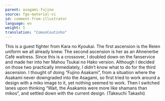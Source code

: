 ```yaml
---
parent: asagami-fujino
source: fgo-material-vi
id: comment-from-illustrator
language: en
weight: 5
translation: "ComunCoutinho"
---
```


This is a guest fighter from Kara no Kyoukai. The first ascension is the Reien uniform we all already knew. The second ascension is her as an Ahnenerbe Café waitress. Since this is a crossover, I doubled down on the fanservice and made her into her Mahou Tsukai no Hako version. Although I decided on those two practically immediately, I didn’t know what to do for the third ascension. I thought of doing “Fujino Asakami”, from a situation where the Asakami never downgraded into the Asagami, so first tried to work around a design with a miko image to it, yet nothing seemed to work. Then I switched lanes upon thinking “Wait, the Asakamis were more like shamans than mikos”, and settled down with the current design. (Takeuchi Takashi)
